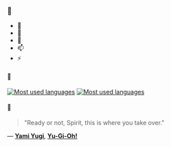 ### 👋

- 🔭
- 🌱
- 💬
- 📫
- ⚡

#### 🧏

[![Most used languages](https://github-readme-stats-aynah.vercel.app/api/top-langs/?username=aynh&theme=solarized-dark&langs_count=6&layout=compact&hide_title=true)](https://github.com/anuraghazra/github-readme-stats#gh-dark-mode-only)
[![Most used languages](https://github-readme-stats-aynah.vercel.app/api/top-langs/?username=aynh&theme=solarized-light&langs_count=6&layout=compact&hide_title=true)](https://github.com/anuraghazra/github-readme-stats#gh-light-mode-only)

#### 💬

> "Ready or not, Spirit, this is where you take over."

&mdash; [**Yami Yugi**](https://myanimelist.net/character.php?q=Yami%20Yugi&cat=character), [**Yu-Gi-Oh!**](https://myanimelist.net/search/all?q=Yu-Gi-Oh!&cat=all)

